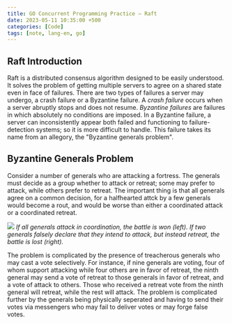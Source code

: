 ```yaml
---
title: GO Concurrent Programming Practice — Raft
date: 2023-05-11 10:35:00 +500
categories: [Code]
tags: [note, lang-en, go]
---
```


## Raft Introduction

Raft is a distributed consensus algorithm designed to be easily understood. It solves the problem of getting multiple servers to agree on a shared state even in face of failures. There are two types of failures a server may undergo, a crash failure or a Byzantine failure. A *crash failure* occurs when a server abruptly stops and does not resume. *Byzantine failures* are failures in which absolutely no conditions are imposed. In a Byzantine failure, a server can inconsistently appear both failed and functioning to failure-detection systems; so it is more difficult to handle. This failure takes its name from an allegory, the "Byzantine generals problem".

## Byzantine Generals Problem

Consider a number of generals who are attacking a fortress. The generals must decide as a group whether to attack or retreat; some may prefer to attack, while others prefer to retreat. The important thing is that all generals agree on a common decision, for a halfhearted attck by a few generals would become a rout, and would be worse than either a coordinated attack or a coordinated retreat.

![]({{site.url}}/assets/img/2022-05-17/Byzantine_Generals.png)
*If all generals attack in coordination, the battle is won (left). If two generals falsely declare that they intend to attack, but instead retreat, the battle is lost (right).*

The problem is complicated by the presence of treacherous generals who may cast a vote selectively. For instance, if nine generals are voting, four of whom support attacking while four others are in favor of retreat, the ninth general may send a vote of retreat to those generals in favor of retreat, and a vote of attack to others. Those who received a retreat vote from the ninth general will retreat, while the rest will attack. The problem is complicated further by the generals being physically seperated and having to send their votes via messengers who may fail to deliver votes or may forge false votes.